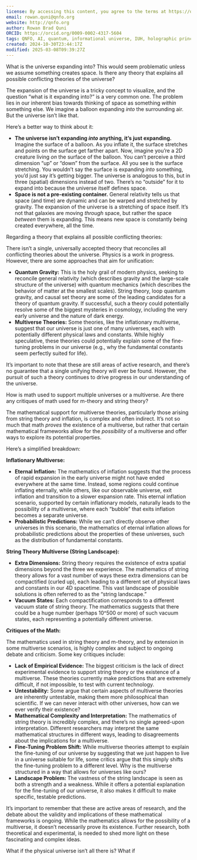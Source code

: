 ```yaml
---
license: By accessing this content, you agree to the terms at https://qnfo.org/LICENSE
email: rowan.quni@qnfo.org
website: http://qnfo.org
author: Rowan Brad Quni
ORCID: https://orcid.org/0009-0002-4317-5604
tags: QNFO, AI, quantum, informational universe, IUH, holographic principle
created: 2024-10-30T23:44:17Z
modified: 2025-03-08T09:39:27Z
---
```


What is the universe expanding into? This would seem problematic unless we assume something creates space. Is there any theory that explains all possible conflicting theories of the universe?

The expansion of the universe is a tricky concept to visualize, and the question “what is it expanding into?” is a very common one. The problem lies in our inherent bias towards thinking of space as something *within* something else. We imagine a balloon expanding *into* the surrounding air. But the universe isn’t like that.

Here’s a better way to think about it:

- **The universe isn’t expanding *into* anything, it’s just expanding.** Imagine the surface of a balloon. As you inflate it, the surface stretches and points on the surface get farther apart. Now, imagine you’re a 2D creature living *on* the surface of the balloon. You can’t perceive a third dimension “up” or “down” from the surface. All you see is the surface stretching. You wouldn’t say the surface is expanding *into* something, you’d just say it’s getting bigger. The universe is analogous to this, but in three (spatial) dimensions instead of two. There’s no “outside” for it to expand into because the universe itself defines space.
- **Space is not a pre-existing container.** General relativity tells us that space (and time) are dynamic and can be warped and stretched by gravity. The expansion of the universe is a stretching of space itself. It’s not that galaxies are moving *through* space, but rather the space *between* them is expanding. This means new space is constantly being created everywhere, all the time.

Regarding a theory that explains all possible conflicting theories:

There isn’t a single, universally accepted theory that reconciles all conflicting theories about the universe. Physics is a work in progress. However, there are some approaches that aim for unification:

- **Quantum Gravity:** This is the holy grail of modern physics, seeking to reconcile general relativity (which describes gravity and the large-scale structure of the universe) with quantum mechanics (which describes the behavior of matter at the smallest scales). String theory, loop quantum gravity, and causal set theory are some of the leading candidates for a theory of quantum gravity. If successful, such a theory could potentially resolve some of the biggest mysteries in cosmology, including the very early universe and the nature of dark energy.
- **Multiverse Theories:** Some theories, like the inflationary multiverse, suggest that our universe is just one of many universes, each with potentially different physical laws and constants. While highly speculative, these theories could potentially explain some of the fine-tuning problems in our universe (e.g., why the fundamental constants seem perfectly suited for life).

It’s important to note that these are still areas of active research, and there’s no guarantee that a single unifying theory will ever be found. However, the pursuit of such a theory continues to drive progress in our understanding of the universe.

How is math used to support multiple universes or a multiverse. Are there any critiques of math used for m-theory and string theory?

The mathematical support for multiverse theories, particularly those arising from string theory and inflation, is complex and often indirect. It’s not so much that math *proves* the existence of a multiverse, but rather that certain mathematical frameworks allow for the *possibility* of a multiverse and offer ways to explore its potential properties.

Here’s a simplified breakdown:

**Inflationary Multiverse:**

- **Eternal Inflation:** The mathematics of inflation suggests that the process of rapid expansion in the early universe might not have ended everywhere at the same time. Instead, some regions could continue inflating eternally, while others, like our observable universe, exit inflation and transition to a slower expansion rate. This eternal inflation scenario, supported by certain inflationary models, naturally leads to the possibility of a multiverse, where each “bubble” that exits inflation becomes a separate universe.
- **Probabilistic Predictions:** While we can’t directly observe other universes in this scenario, the mathematics of eternal inflation allows for probabilistic predictions about the properties of these universes, such as the distribution of fundamental constants.

**String Theory Multiverse (String Landscape):**

- **Extra Dimensions:** String theory requires the existence of extra spatial dimensions beyond the three we experience. The mathematics of string theory allows for a vast number of ways these extra dimensions can be compactified (curled up), each leading to a different set of physical laws and constants in our 4D spacetime. This vast landscape of possible solutions is often referred to as the “string landscape.”
- **Vacuum States:** Each compactification corresponds to a different vacuum state of string theory. The mathematics suggests that there could be a huge number (perhaps 10^500 or more) of such vacuum states, each representing a potentially different universe.

**Critiques of the Math:**

The mathematics used in string theory and m-theory, and by extension in some multiverse scenarios, is highly complex and subject to ongoing debate and criticism. Some key critiques include:

- **Lack of Empirical Evidence:** The biggest criticism is the lack of direct experimental evidence to support string theory or the existence of a multiverse. These theories currently make predictions that are extremely difficult, if not impossible, to test with current technology.
- **Untestability:** Some argue that certain aspects of multiverse theories are inherently untestable, making them more philosophical than scientific. If we can never interact with other universes, how can we ever verify their existence?
- **Mathematical Complexity and Interpretation:** The mathematics of string theory is incredibly complex, and there’s no single agreed-upon interpretation. Different researchers may interpret the same mathematical structures in different ways, leading to disagreements about the implications for a multiverse.
- **Fine-Tuning Problem Shift:** While multiverse theories attempt to explain the fine-tuning of our universe by suggesting that we just happen to live in a universe suitable for life, some critics argue that this simply shifts the fine-tuning problem to a different level. Why is the multiverse structured in a way that allows for universes like ours?
- **Landscape Problem:** The vastness of the string landscape is seen as both a strength and a weakness. While it offers a potential explanation for the fine-tuning of our universe, it also makes it difficult to make specific, testable predictions.

It’s important to remember that these are active areas of research, and the debate about the validity and implications of these mathematical frameworks is ongoing. While the mathematics allows for the possibility of a multiverse, it doesn’t necessarily prove its existence. Further research, both theoretical and experimental, is needed to shed more light on these fascinating and complex ideas.

What if the physical universe isn’t all there is? What if
